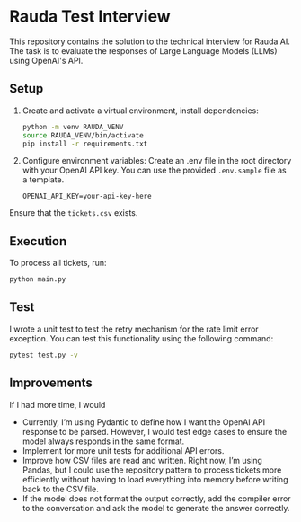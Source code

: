 # Rauda Test Interview

This repository contains the solution to the technical interview for Rauda AI. The task is to evaluate the responses of Large Language Models (LLMs) using OpenAI's API.


## Setup

1. Create and activate a virtual environment, install dependencies:

    ```sh
    python -m venv RAUDA_VENV
    source RAUDA_VENV/bin/activate
    pip install -r requirements.txt
    ```

2. Configure environment variables:
    Create an .env file in the root directory with your OpenAI API key. You can use the provided `.env.sample` file as a template.
    ```
    OPENAI_API_KEY=your-api-key-here
    ```

Ensure that the `tickets.csv` exists.

## Execution
To process all tickets, run:

```sh
python main.py
```

## Test
I wrote a unit test to test the retry mechanism for the rate limit error exception. You can test this functionality using the following command:
```sh
pytest test.py -v
```


## Improvements

If I had more time, I would
- Currently, I’m using Pydantic to define how I want the OpenAI API response to be parsed. However, I would test edge cases to ensure the model always responds in the same format.
- Implement for more unit tests for additional API errors.
- Improve how CSV files are read and written. Right now, I’m using Pandas, but I could use the repository pattern to process tickets more efficiently without having to load everything into memory before writing back to the CSV file.
- If the model does not format the output correctly, add the compiler error to the conversation and ask the model to generate the answer correctly.